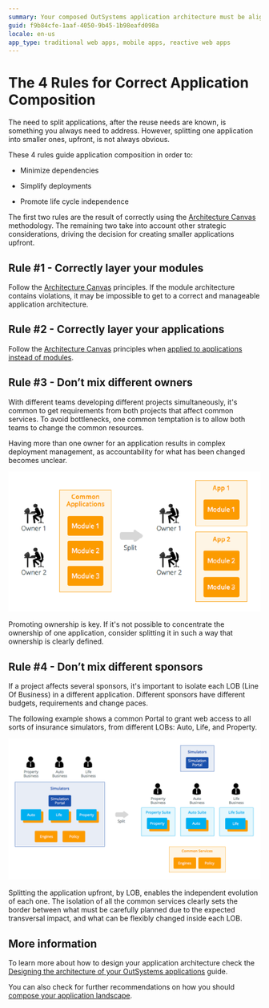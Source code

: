 ```yaml
---
summary: Your composed OutSystems application architecture must be aligned with recommended principles and take business organization and strategy into account.
guid: f9b84cfe-1aaf-4050-9b45-1b98eafd098a
locale: en-us
app_type: traditional web apps, mobile apps, reactive web apps
---
```


# The 4 Rules for Correct Application Composition

The need to split applications, after the reuse needs are known, is something you always need to address. However, splitting one application into smaller ones, upfront, is not always obvious.

These 4 rules guide application composition in order to:

* Minimize dependencies

* Simplify deployments

* Promote life cycle independence

The first two rules are the result of correctly using the [Architecture Canvas](../01-4-layer-canvas.md) methodology. The remaining two take into account other strategic considerations, driving the decision for creating smaller applications upfront.

## Rule #1 - Correctly layer your modules

Follow the [Architecture Canvas](../01-4-layer-canvas.md) principles. If the module architecture contains violations, it may be impossible to get to a correct and manageable application architecture.

## Rule #2 - Correctly layer your applications

Follow the [Architecture Canvas](../01-4-layer-canvas.md) principles when [applied to applications instead of modules](applying-4-layer-canvas-apps.md).

## Rule #3 - Don’t mix different owners

With different teams developing different projects simultaneously, it's common to get requirements from both projects that affect common services. To avoid bottlenecks, one common temptation is to allow both teams to change the common resources.

Having more than one owner for an application results in complex deployment management, as accountability for what has been changed becomes unclear.

![application composition](images/The-4-Rules-for-Correct-Application-Composition_0.png)

Promoting ownership is key. If it's not possible to concentrate the ownership of one application, consider splitting it in such a way that ownership is clearly defined.

## Rule #4 - Don’t mix different sponsors

If a project affects several sponsors, it's important to isolate each LOB (Line Of Business) in a different application. Different sponsors have different budgets, requirements and change paces.

The following example shows a common Portal to grant web access to all sorts of insurance simulators, from different LOBs: Auto, Life, and Property.  

![application composition](images/The-4-Rules-for-Correct-Application-Composition_1.png)

Splitting the application upfront, by LOB, enables the independent evolution of each one. The isolation of all the common services clearly sets the border between what must be carefully planned due to the expected transversal impact, and what can be flexibly changed inside each LOB.

## More information

To learn more about how to design your application architecture check the [Designing the architecture of your OutSystems applications](../intro.md) guide.

You can also check for further recommendations on how you should [compose your application landscape](06-app-composition.md).
